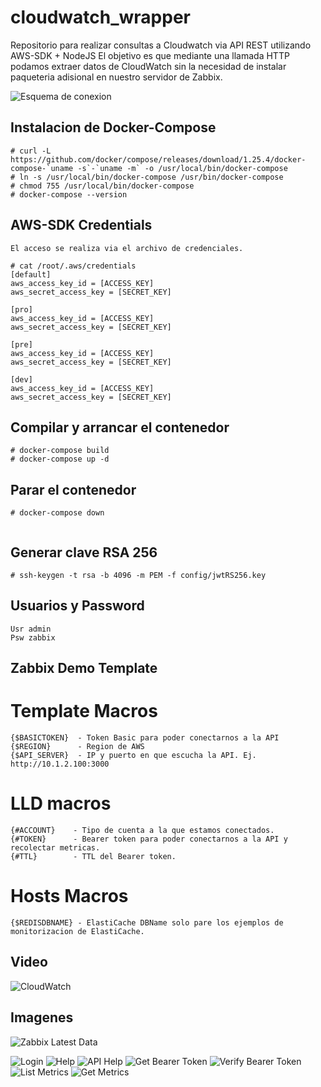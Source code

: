 # cloudwatch_wrapper
Repositorio para realizar consultas a Cloudwatch via API REST utilizando AWS-SDK + NodeJS
El objetivo es que mediante una llamada HTTP podamos extraer datos de CloudWatch sin la necesidad de instalar paqueteria adisional en nuestro servidor de Zabbix.

![Esquema de conexion](https://i.imgur.com/APbQZ7e.png)

## Instalacion de Docker-Compose
```
# curl -L https://github.com/docker/compose/releases/download/1.25.4/docker-compose-`uname -s`-`uname -m` -o /usr/local/bin/docker-compose
# ln -s /usr/local/bin/docker-compose /usr/bin/docker-compose
# chmod 755 /usr/local/bin/docker-compose
# docker-compose --version
```

## AWS-SDK Credentials
`El acceso se realiza via el archivo de credenciales.`

```
# cat /root/.aws/credentials
[default]
aws_access_key_id = [ACCESS_KEY]
aws_secret_access_key = [SECRET_KEY]

[pro]
aws_access_key_id = [ACCESS_KEY]
aws_secret_access_key = [SECRET_KEY]

[pre]
aws_access_key_id = [ACCESS_KEY]
aws_secret_access_key = [SECRET_KEY]

[dev]
aws_access_key_id = [ACCESS_KEY]
aws_secret_access_key = [SECRET_KEY]
```


## Compilar y arrancar el contenedor
```
# docker-compose build
# docker-compose up -d
```


## Parar el contenedor
```
# docker-compose down


```
## Generar clave RSA 256
```
# ssh-keygen -t rsa -b 4096 -m PEM -f config/jwtRS256.key
```


## Usuarios y Password
```
Usr admin
Psw zabbix
```

## Zabbix Demo Template
# Template Macros
```
{$BASICTOKEN}  - Token Basic para poder conectarnos a la API
{$REGION}      - Region de AWS
{$API_SERVER}  - IP y puerto en que escucha la API. Ej. http://10.1.2.100:3000
```

# LLD macros
```
{#ACCOUNT}    - Tipo de cuenta a la que estamos conectados.
{#TOKEN}      - Bearer token para poder conectarnos a la API y recolectar metricas.
{#TTL}        - TTL del Bearer token.
```

# Hosts Macros
```
{$REDISDBNAME} - ElastiCache DBName solo pare los ejemplos de monitorizacion de ElastiCache.
```

## Video
![CloudWatch](https://user-images.githubusercontent.com/1693682/88439546-cb5c3000-ce0b-11ea-88ad-36d5fd3c7e7b.gif)

## Imagenes
![Zabbix Latest Data](https://i.imgur.com/Ocp3AJI.png)

![Login](https://imgur.com/cPtpBKH.png)
![Help](https://imgur.com/2lvcW1w.png)
![API Help](https://imgur.com/rui2PkF.png)
![Get Bearer Token](https://imgur.com/FqaasZb.png)
![Verify Bearer Token](https://imgur.com/JE8INef.png)
![List Metrics](https://imgur.com/GM1pO2L.png)
![Get Metrics](https://imgur.com/vB573t7.png)

